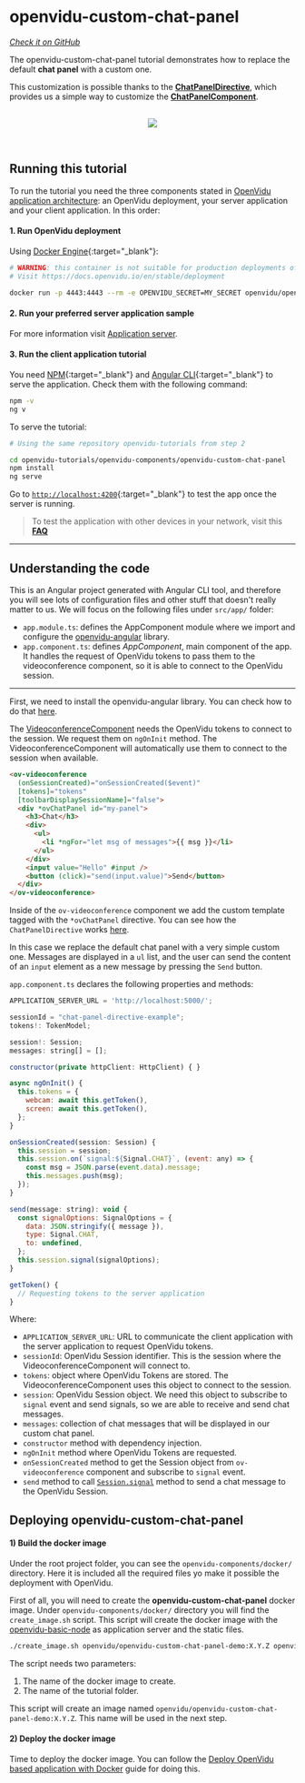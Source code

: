 # openvidu-custom-chat-panel

<a href="https://github.com/OpenVidu/openvidu-tutorials/tree/master/openvidu-components/openvidu-custom-chat-panel" target="_blank"><i class="icon ion-social-github"> Check it on GitHub</i></a>

The openvidu-custom-chat-panel tutorial demonstrates how to replace the default **chat panel** with a custom one.

This customization is possible thanks to the [**ChatPanelDirective**](api/openvidu-angular/directives/ChatPanelDirective.html), which provides us a simple way to customize the [**ChatPanelComponent**](api/openvidu-angular/components/ChatPanelComponent.html).

<p align="center" style="margin-top: 30px">
  <img class="img-responsive" style="max-width: 80%" src="img/components/chat-panel.png">
</p>

<br>

## Running this tutorial

To run the tutorial you need the three components stated in [OpenVidu application architecture](developing-your-video-app/#openvidu-application-architecture): an OpenVidu deployment, your server application and your client application. In this order:

#### 1. Run OpenVidu deployment

Using [Docker Engine](https://docs.docker.com/engine/){:target="_blank"}:

```bash
# WARNING: this container is not suitable for production deployments of OpenVidu
# Visit https://docs.openvidu.io/en/stable/deployment

docker run -p 4443:4443 --rm -e OPENVIDU_SECRET=MY_SECRET openvidu/openvidu-dev:2.27.0
```

#### 2. Run your preferred server application sample

For more information visit [Application server](application-server/).

<div id="application-server-wrapper"></div>
<script src="js/load-common-template.js" data-pathToFile="server-application-samples.html" data-elementId="application-server-wrapper" data-runAnchorScript="false" data-useCurrentVersion="true"></script>

#### 3. Run the client application tutorial

You need [NPM](https://docs.npmjs.com/downloading-and-installing-node-js-and-npm){:target="_blank"} and [Angular CLI](https://angular.io/cli){:target="_blank"} to serve the application. Check them with the following command:

```bash
npm -v
ng v
```

To serve the tutorial:

```bash
# Using the same repository openvidu-tutorials from step 2

cd openvidu-tutorials/openvidu-components/openvidu-custom-chat-panel
npm install
ng serve
```

Go to [`http://localhost:4200`](http://localhost:4200){:target="_blank"} to test the app once the server is running.

> To test the application with other devices in your network, visit this **[FAQ](troubleshooting/#3-test-applications-in-my-network-with-multiple-devices)**

---

## Understanding the code

This is an Angular project generated with Angular CLI tool, and therefore you will see lots of configuration files and other stuff that doesn't really matter to us. We will focus on the following files under `src/app/` folder:

- `app.module.ts`: defines the AppComponent module where we import and configure the [openvidu-angular](api/openvidu-angular/) library.
- `app.component.ts`: defines *AppComponent*, main component of the app. It handles the request of OpenVidu tokens to pass them to the videoconference component, so it is able to connect to the OpenVidu session.

---

First, we need to install the openvidu-angular library. You can check how to do that [here](api/openvidu-angular/).

The [VideoconferenceComponent](api/openvidu-angular/components/VideoconferenceComponent.html) needs the OpenVidu tokens to connect to the session. We request them on `ngOnInit` method. The VideoconferenceComponent will automatically use them to connect to the session when available.

```html
<ov-videoconference
  (onSessionCreated)="onSessionCreated($event)"
  [tokens]="tokens"
  [toolbarDisplaySessionName]="false">
  <div *ovChatPanel id="my-panel">
    <h3>Chat</h3>
    <div>
      <ul>
        <li *ngFor="let msg of messages">{{ msg }}</li>
      </ul>
    </div>
    <input value="Hello" #input />
    <button (click)="send(input.value)">Send</button>
  </div>
</ov-videoconference>
```

Inside of the `ov-videoconference` component we add the custom template tagged with the `*ovChatPanel` directive. You can see how the `ChatPanelDirective` works [here](api/openvidu-angular/directives/ChatPanelDirective.html).

In this case we replace the default chat panel with a very simple custom one. Messages are displayed in a `ul` list, and the user can send the content of an `input` element as a new message by pressing the `Send` button.

`app.component.ts` declares the following properties and methods:

```javascript
APPLICATION_SERVER_URL = 'http://localhost:5000/';

sessionId = "chat-panel-directive-example";
tokens!: TokenModel;

session!: Session;
messages: string[] = [];

constructor(private httpClient: HttpClient) { }

async ngOnInit() {
  this.tokens = {
    webcam: await this.getToken(),
    screen: await this.getToken(),
  };
}

onSessionCreated(session: Session) {
  this.session = session;
  this.session.on(`signal:${Signal.CHAT}`, (event: any) => {
    const msg = JSON.parse(event.data).message;
    this.messages.push(msg);
  });
}

send(message: string): void {
  const signalOptions: SignalOptions = {
    data: JSON.stringify({ message }),
    type: Signal.CHAT,
    to: undefined,
  };
  this.session.signal(signalOptions);
}

getToken() {
  // Requesting tokens to the server application
}
```

Where:

- `APPLICATION_SERVER_URL`: URL to communicate the client application with the server application to request OpenVidu tokens.
- `sessionId`: OpenVidu Session identifier. This is the session where the VideoconferenceComponent will connect to.
- `tokens`: object where OpenVidu Tokens are stored. The VideoconferenceComponent uses this object to connect to the session.
- `session`: OpenVidu Session object. We need this object to subscribe to `signal` event and send signals, so we are able to receive and send chat messages.
- `messages`: collection of chat messages that will be displayed in our custom chat panel.
- `constructor` method with dependency injection.
- `ngOnInit` method where OpenVidu Tokens are requested.
- `onSessionCreated` method to get the Session object from `ov-videoconference` component and subscribe to `signal` event.
- `send` method to call [`Session.signal`](api/openvidu-browser/classes/Session.html#signal) method to send a chat message to the OpenVidu Session.

## Deploying openvidu-custom-chat-panel

#### 1) Build the docker image

Under the root project folder, you can see the `openvidu-components/docker/` directory. Here it is included all the required files yo make it possible the deployment with OpenVidu.

First of all, you will need to create the **openvidu-custom-chat-panel** docker image. Under `openvidu-components/docker/` directory you will find the `create_image.sh` script. This script will create the docker image with the [openvidu-basic-node](application-server/openvidu-basic-node/) as application server and the static files.

```bash
./create_image.sh openvidu/openvidu-custom-chat-panel-demo:X.Y.Z openvidu-custom-chat-panel
```

The script needs two parameters:

1. The name of the docker image to create.
2. The name of the tutorial folder.

This script will create an image named `openvidu/openvidu-custom-chat-panel-demo:X.Y.Z`. This name will be used in the next step.

#### 2) Deploy the docker image

Time to deploy the docker image. You can follow the [Deploy OpenVidu based application with Docker](/deployment/deploying-openvidu-apps/#with-docker) guide for doing this.

